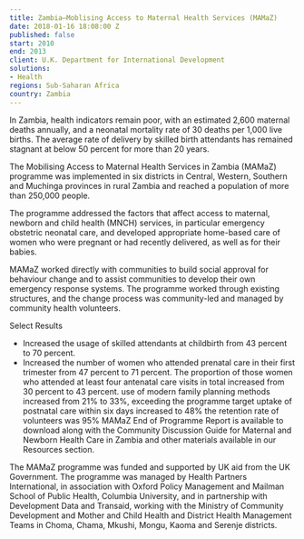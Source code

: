 ```yaml
---
title: Zambia—Moblising Access to Maternal Health Services (MAMaZ)
date: 2018-01-16 18:08:00 Z
published: false
start: 2010
end: 2013
client: U.K. Department for International Development
solutions:
- Health
regions: Sub-Saharan Africa
country: Zambia
---
```


In Zambia, health indicators remain poor, with an estimated 2,600 maternal deaths annually, and a neonatal mortality rate of 30 deaths per 1,000 live births. The average rate of delivery by skilled birth attendants has remained stagnant at below 50 percent for more than 20 years.

The Mobilising Access to Maternal Health Services in Zambia (MAMaZ) programme was implemented in six districts in Central, Western, Southern and Muchinga provinces in rural Zambia and reached a population of more than 250,000 people.

The programme addressed the factors that affect access to maternal, newborn and child health (MNCH) services, in particular emergency obstetric neonatal care, and developed appropriate home-based care of women who were pregnant or had recently delivered, as well as for their babies.

MAMaZ worked directly with communities to build social approval for behaviour change and to assist communities to develop their own emergency response systems. The programme worked through existing structures, and the change process was community-led and managed by community health volunteers.

Select Results

* Increased the usage of skilled attendants at childbirth from 43 percent to 70 percent.  
* Increased the number of women who attended prenatal care in their first trimester from 47 percent to 71 percent. The proportion of those women who attended at least four antenatal care visits in total increased from 30 percent to 43 percent.
use of modern family planning methods increased from 21% to 33%, exceeding the programme target
uptake of postnatal care within six days increased to 48%
the retention rate of volunteers was 95%
MAMaZ End of Programme Report is available to download along with the Community Discussion Guide for Maternal and Newborn Health Care in Zambia and other materials available in our Resources section.

The MAMaZ programme was funded and supported by UK aid from the UK Government. The programme was managed by Health Partners International, in association with Oxford Policy Management and Mailman School of Public Health, Columbia University, and in partnership with Development Data and Transaid, working with the Ministry of Community Development and Mother and Child Health and District Health Management Teams in Choma, Chama, Mkushi, Mongu, Kaoma and Serenje districts.